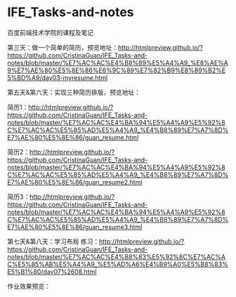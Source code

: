 # IFE_Tasks-and-notes
百度前端技术学院的课程及笔记

第三天：做一个简单的简历，预览地址：http://htmlpreview.github.io/?https://github.com/CristinaGuan/IFE_Tasks-and-notes/blob/master/%E7%AC%AC%E4%B8%89%E5%A4%A9_%E8%AE%A9%E7%AE%80%E5%8E%86%E6%9C%89%E7%82%B9%E8%89%B2%E5%BD%A9/day03-myresume.html

第五天&第六天：实现三种简历排版，预览地址：

简历1：http://htmlpreview.github.io/?https://github.com/CristinaGuan/IFE_Tasks-and-notes/blob/master/%E7%AC%AC%E4%BA%94%E5%A4%A9%E5%92%8C%E7%AC%AC%E5%85%AD%E5%A4%A9_%E4%B8%89%E7%A7%8D%E7%AE%80%E5%8E%86/guan_resume.html

简历2：http://htmlpreview.github.io/?https://github.com/CristinaGuan/IFE_Tasks-and-notes/blob/master/%E7%AC%AC%E4%BA%94%E5%A4%A9%E5%92%8C%E7%AC%AC%E5%85%AD%E5%A4%A9_%E4%B8%89%E7%A7%8D%E7%AE%80%E5%8E%86/guan_resume2.html

简历3：http://htmlpreview.github.io/?https://github.com/CristinaGuan/IFE_Tasks-and-notes/blob/master/%E7%AC%AC%E4%BA%94%E5%A4%A9%E5%92%8C%E7%AC%AC%E5%85%AD%E5%A4%A9_%E4%B8%89%E7%A7%8D%E7%AE%80%E5%8E%86/guan_resume3.html

第七天&第八天：学习布局
练习：http://htmlpreview.github.io/?https://github.com/CristinaGuan/IFE_Tasks-and-notes/blob/master/%E7%AC%AC%E4%B8%83%E5%92%8C%E7%AC%AC%E5%85%AB%E5%A4%A9_%E5%AD%A6%E4%B9%A0%E5%B8%83%E5%B1%80/day07%2608.html

作业效果预览：


